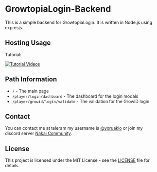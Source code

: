 # GrowtopiaLogin-Backend

This is a simple backend for GrowtopiaLogin. It is written in Node.js using expresjs.

## Hosting Usage

Tutorial:

[![Tutorial Videos](http://img.youtube.com/vi/8OXt1tHmeAM/0.jpg)](http://www.youtube.com/watch?v=8OXt1tHmeAM)

## Path Information

- `/` - The main page
- `/player/login/dashboard` - The dashboard for the login modals
- `/player/growid/login/validate` - The validation for the GrowID login
  
## Contact

You can contact me at teleram my username is [@yoruakio](https://t.me/yoruakio) or join my discord server [Nakai Community](https://discord.com/invite/ESsBxptJqr).

## License

This project is licensed under the MIT License - see the [LICENSE](LICENSE) file for details.
